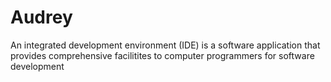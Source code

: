 # Audrey
An integrated development environment (IDE) is a software application that provides comprehensive facilitites to computer programmers for software development
